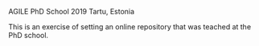 AGILE PhD School 2019
Tartu, Estonia

This is an exercise of setting an online repository that was teached at the PhD school.